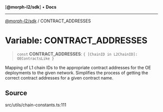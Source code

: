 [**@morph-l2/sdk**] • **Docs**

***

[@morph-l2/sdk](../1-globals.md) / CONTRACT\_ADDRESSES

# Variable: CONTRACT\_ADDRESSES

> `const` **CONTRACT\_ADDRESSES**: `{ [ChainID in L2ChainID]: OEContractsLike }`

Mapping of L1 chain IDs to the appropriate contract addresses for the OE deployments to the
given network. Simplifies the process of getting the correct contract addresses for a given
contract name.

## Source

src/utils/chain-constants.ts:111

